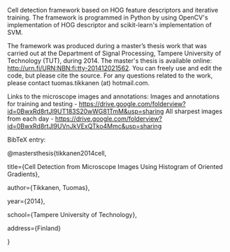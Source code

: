 Cell detection framework based on HOG feature descriptors and iterative training. The framework is programmed in Python by using OpenCV's implementation of HOG descriptor and scikit-learn's implementation of SVM.

The framework was produced during a master’s thesis work that was carried out at the Department of Signal Processing, Tampere University of Technology (TUT), during 2014. The master's thesis is available online: http://urn.fi/URN:NBN:fi:tty-201412021562. You can freely use and edit the code, but please cite the source. For any questions related to the work, please contact tuomas.tikkanen (at) hotmail.com.

Links to the microscope images and annotations:
Images and annotations for training and testing - https://drive.google.com/folderview?id=0BwxRd8rtJl9UT183S20wWG81TmM&usp=sharing
All sharpest images from each day - https://drive.google.com/folderview?id=0BwxRd8rtJl9UVnJkVExQTko4Mmc&usp=sharing


BibTeX entry:

@mastersthesis{tikkanen2014cell,

title={Cell Detection from Microscope Images Using Histogram of Oriented Gradients},

author={Tikkanen, Tuomas},

year={2014},

school={Tampere University of Technology},

address={Finland}

}
